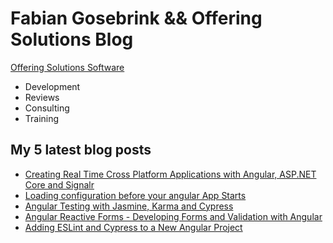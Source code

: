 # Fabian Gosebrink && Offering Solutions Blog

[Offering Solutions Software](https://offering.solutions)

- Development
- Reviews
- Consulting
- Training

## My 5 latest blog posts

<!-- BLOG-POST-LIST:START -->
- [Creating Real Time Cross Platform Applications with Angular, ASP.NET Core and Signalr](https://offering.solutions/talks/creating-real-time-cross-platform-applications-with-angular-asp-net-core-and-signalr-71/)
- [Loading configuration before your angular App Starts](https://offering.solutions/blog/articles/2021/11/11/loading-configuration-before-your-angular-app-starts/)
- [Angular Testing with Jasmine, Karma and Cypress](https://offering.solutions/talks/angular-testing-with-jasmine-karma-and-cypress-70/)
- [Angular Reactive Forms - Developing Forms and Validation with Angular](https://offering.solutions/talks/angular-reactive-forms-developing-forms-and-validation-with-angular-69/)
- [Adding ESLint and Cypress to a New Angular Project](https://offering.solutions/blog/articles/2021/09/30/adding-eslint-and-cypress-to-a-new-angular-project/)
<!-- BLOG-POST-LIST:END -->
